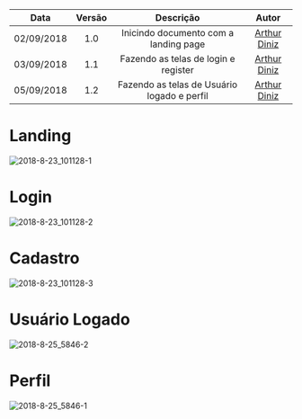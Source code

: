 | Data       | Versão | Descrição            |         Autor             |
|:----------:|:------:|:--------------------:|:-------------------------:|
| 02/09/2018 | 1.0 | Inicindo documento com a landing page  | [Arthur Diniz](https://github.com/arthurbdiniz) |
| 03/09/2018 | 1.1 | Fazendo as telas de login e register  | [Arthur Diniz](https://github.com/arthurbdiniz) |
| 05/09/2018 | 1.2 | Fazendo as telas de Usuário logado e perfil  | [Arthur Diniz](https://github.com/arthurbdiniz) |

# Landing
![2018-8-23_101128-1](https://user-images.githubusercontent.com/18387694/44559718-308be000-a722-11e8-83ac-b9d8a34645e4.jpg)

# Login
![2018-8-23_101128-2](https://user-images.githubusercontent.com/18387694/44559717-2f5ab300-a722-11e8-99bf-3cd9db030f34.jpg)

# Cadastro
![2018-8-23_101128-3](https://user-images.githubusercontent.com/18387694/44559716-2e298600-a722-11e8-9a7c-bbea09302bc1.jpg)

# Usuário Logado
![2018-8-25_5846-2](https://user-images.githubusercontent.com/18387694/44622199-6ea41380-a88a-11e8-8dbf-98111d08b7a9.jpg)

# Perfil
![2018-8-25_5846-1](https://user-images.githubusercontent.com/18387694/44622197-6e0b7d00-a88a-11e8-8e40-c713161711ee.jpg)
